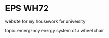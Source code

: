 # EPS WH72

website for my housework for university 

topic: emergency energy system of a wheel chair
